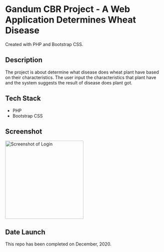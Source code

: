 # Gandum CBR Project - A Web Application Determines Wheat Disease

Created with PHP and Bootstrap CSS.

## Description

The project is about determine what disease does wheat plant have based on their characteristics.
The user input the characteristics that plant have and the system suggests the result of disease does plant got.

## Tech Stack

- PHP
- Bootstrap CSS

## Screenshot

<img src="https://github.com/MHervian/gandum-cbr-project/res/screenshots/image1.png" alt="Screenshot of Login" style="width: 250px; height: 250px;">

## Date Launch

This repo has been completed on December, 2020.
